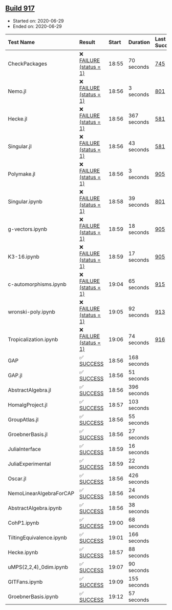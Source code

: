 ## [Build 917](https://oscarci.mathematik.uni-kl.de/job/oscar-julia-1.4/917/)

* Started on: 2020-06-29
* Ended on: 2020-06-29

| Test Name    | Result | Start | Duration | Last Success | First Failure |
|:-------------|:-------|:------|:---------|:-------------|:--------------|
| CheckPackages | ❌ [FAILURE (status = 1)](https://oscarci.mathematik.uni-kl.de/job/oscar-julia-1.4/917/artifact/logs/build-917/CheckPackages.log) | 18:55 | 70 seconds | [745](https://oscarci.mathematik.uni-kl.de/job/oscar-julia-1.4/745/) | [746](https://oscarci.mathematik.uni-kl.de/job/oscar-julia-1.4/746/) |
| Nemo.jl | ❌ [FAILURE (status = 1)](https://oscarci.mathematik.uni-kl.de/job/oscar-julia-1.4/917/artifact/logs/build-917/Nemo.jl.log) | 18:56 | 3 seconds | [801](https://oscarci.mathematik.uni-kl.de/job/oscar-julia-1.4/801/) | [802](https://oscarci.mathematik.uni-kl.de/job/oscar-julia-1.4/802/) |
| Hecke.jl | ❌ [FAILURE (status = 1)](https://oscarci.mathematik.uni-kl.de/job/oscar-julia-1.4/917/artifact/logs/build-917/Hecke.jl.log) | 18:56 | 367 seconds | [581](https://oscarci.mathematik.uni-kl.de/job/oscar-julia-1.4/581/) | [582](https://oscarci.mathematik.uni-kl.de/job/oscar-julia-1.4/582/) |
| Singular.jl | ❌ [FAILURE (status = 1)](https://oscarci.mathematik.uni-kl.de/job/oscar-julia-1.4/917/artifact/logs/build-917/Singular.jl.log) | 18:56 | 43 seconds | [581](https://oscarci.mathematik.uni-kl.de/job/oscar-julia-1.4/581/) | [582](https://oscarci.mathematik.uni-kl.de/job/oscar-julia-1.4/582/) |
| Polymake.jl | ❌ [FAILURE (status = 1)](https://oscarci.mathematik.uni-kl.de/job/oscar-julia-1.4/917/artifact/logs/build-917/Polymake.jl.log) | 18:56 | 3 seconds | [905](https://oscarci.mathematik.uni-kl.de/job/oscar-julia-1.4/905/) | [907](https://oscarci.mathematik.uni-kl.de/job/oscar-julia-1.4/907/) |
| Singular.ipynb | ❌ [FAILURE (status = 1)](https://oscarci.mathematik.uni-kl.de/job/oscar-julia-1.4/917/artifact/logs/build-917/Singular.ipynb.log) | 18:58 | 39 seconds | [801](https://oscarci.mathematik.uni-kl.de/job/oscar-julia-1.4/801/) | [802](https://oscarci.mathematik.uni-kl.de/job/oscar-julia-1.4/802/) |
| g-vectors.ipynb | ❌ [FAILURE (status = 1)](https://oscarci.mathematik.uni-kl.de/job/oscar-julia-1.4/917/artifact/logs/build-917/g-vectors.ipynb.log) | 18:59 | 18 seconds | [905](https://oscarci.mathematik.uni-kl.de/job/oscar-julia-1.4/905/) | [907](https://oscarci.mathematik.uni-kl.de/job/oscar-julia-1.4/907/) |
| K3-16.ipynb | ❌ [FAILURE (status = 1)](https://oscarci.mathematik.uni-kl.de/job/oscar-julia-1.4/917/artifact/logs/build-917/K3-16.ipynb.log) | 18:59 | 17 seconds | [905](https://oscarci.mathematik.uni-kl.de/job/oscar-julia-1.4/905/) | [907](https://oscarci.mathematik.uni-kl.de/job/oscar-julia-1.4/907/) |
| c-automorphisms.ipynb | ❌ [FAILURE (status = 1)](https://oscarci.mathematik.uni-kl.de/job/oscar-julia-1.4/917/artifact/logs/build-917/c-automorphisms.ipynb.log) | 19:04 | 65 seconds | [915](https://oscarci.mathematik.uni-kl.de/job/oscar-julia-1.4/915/) | [916](https://oscarci.mathematik.uni-kl.de/job/oscar-julia-1.4/916/) |
| wronski-poly.ipynb | ❌ [FAILURE (status = 1)](https://oscarci.mathematik.uni-kl.de/job/oscar-julia-1.4/917/artifact/logs/build-917/wronski-poly.ipynb.log) | 19:05 | 92 seconds | [913](https://oscarci.mathematik.uni-kl.de/job/oscar-julia-1.4/913/) | [914](https://oscarci.mathematik.uni-kl.de/job/oscar-julia-1.4/914/) |
| Tropicalization.ipynb | ❌ [FAILURE (status = 1)](https://oscarci.mathematik.uni-kl.de/job/oscar-julia-1.4/917/artifact/logs/build-917/Tropicalization.ipynb.log) | 19:06 | 74 seconds | [916](https://oscarci.mathematik.uni-kl.de/job/oscar-julia-1.4/916/) | [917](https://oscarci.mathematik.uni-kl.de/job/oscar-julia-1.4/917/) |
| GAP | ✅ [SUCCESS](https://oscarci.mathematik.uni-kl.de/job/oscar-julia-1.4/917/artifact/logs/build-917/GAP.log) | 18:56 | 168 seconds |  |  |
| GAP.jl | ✅ [SUCCESS](https://oscarci.mathematik.uni-kl.de/job/oscar-julia-1.4/917/artifact/logs/build-917/GAP.jl.log) | 18:56 | 51 seconds |  |  |
| AbstractAlgebra.jl | ✅ [SUCCESS](https://oscarci.mathematik.uni-kl.de/job/oscar-julia-1.4/917/artifact/logs/build-917/AbstractAlgebra.jl.log) | 18:56 | 396 seconds |  |  |
| HomalgProject.jl | ✅ [SUCCESS](https://oscarci.mathematik.uni-kl.de/job/oscar-julia-1.4/917/artifact/logs/build-917/HomalgProject.jl.log) | 18:57 | 103 seconds |  |  |
| GroupAtlas.jl | ✅ [SUCCESS](https://oscarci.mathematik.uni-kl.de/job/oscar-julia-1.4/917/artifact/logs/build-917/GroupAtlas.jl.log) | 18:56 | 55 seconds |  |  |
| GroebnerBasis.jl | ✅ [SUCCESS](https://oscarci.mathematik.uni-kl.de/job/oscar-julia-1.4/917/artifact/logs/build-917/GroebnerBasis.jl.log) | 18:56 | 27 seconds |  |  |
| JuliaInterface | ✅ [SUCCESS](https://oscarci.mathematik.uni-kl.de/job/oscar-julia-1.4/917/artifact/logs/build-917/JuliaInterface.log) | 18:59 | 16 seconds |  |  |
| JuliaExperimental | ✅ [SUCCESS](https://oscarci.mathematik.uni-kl.de/job/oscar-julia-1.4/917/artifact/logs/build-917/JuliaExperimental.log) | 18:59 | 22 seconds |  |  |
| Oscar.jl | ✅ [SUCCESS](https://oscarci.mathematik.uni-kl.de/job/oscar-julia-1.4/917/artifact/logs/build-917/Oscar.jl.log) | 18:56 | 426 seconds |  |  |
| NemoLinearAlgebraForCAP | ✅ [SUCCESS](https://oscarci.mathematik.uni-kl.de/job/oscar-julia-1.4/917/artifact/logs/build-917/NemoLinearAlgebraForCAP.log) | 18:56 | 24 seconds |  |  |
| AbstractAlgebra.ipynb | ✅ [SUCCESS](https://oscarci.mathematik.uni-kl.de/job/oscar-julia-1.4/917/artifact/logs/build-917/AbstractAlgebra.ipynb.log) | 18:56 | 38 seconds |  |  |
| CohP1.ipynb | ✅ [SUCCESS](https://oscarci.mathematik.uni-kl.de/job/oscar-julia-1.4/917/artifact/logs/build-917/CohP1.ipynb.log) | 19:00 | 68 seconds |  |  |
| TiltingEquivalence.ipynb | ✅ [SUCCESS](https://oscarci.mathematik.uni-kl.de/job/oscar-julia-1.4/917/artifact/logs/build-917/TiltingEquivalence.ipynb.log) | 19:01 | 166 seconds |  |  |
| Hecke.ipynb | ✅ [SUCCESS](https://oscarci.mathematik.uni-kl.de/job/oscar-julia-1.4/917/artifact/logs/build-917/Hecke.ipynb.log) | 18:57 | 88 seconds |  |  |
| uMPS(2,2,4)_0dim.ipynb | ✅ [SUCCESS](https://oscarci.mathematik.uni-kl.de/job/oscar-julia-1.4/917/artifact/logs/build-917/uMPS-2-2-4-_0dim.ipynb.log) | 19:07 | 90 seconds |  |  |
| GITFans.ipynb | ✅ [SUCCESS](https://oscarci.mathematik.uni-kl.de/job/oscar-julia-1.4/917/artifact/logs/build-917/GITFans.ipynb.log) | 19:09 | 155 seconds |  |  |
| GroebnerBasis.ipynb | ✅ [SUCCESS](https://oscarci.mathematik.uni-kl.de/job/oscar-julia-1.4/917/artifact/logs/build-917/GroebnerBasis.ipynb.log) | 19:12 | 57 seconds |  |  |
